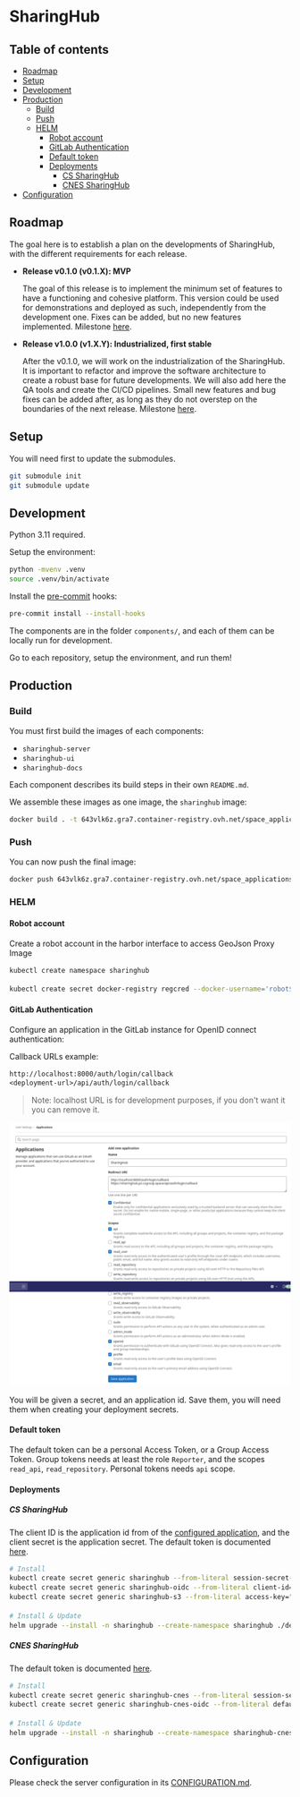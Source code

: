 # SharingHub

## Table of contents

- [Roadmap](#roadmap)
- [Setup](#setup)
- [Development](#development)
- [Production](#production)
  - [Build](#build)
  - [Push](#push)
  - [HELM](#helm)
    - [Robot account](#robot-account)
    - [GitLab Authentication](#gitlab-authentication)
    - [Default token](#default-token)
    - [Deployments](#deployments)
      - [CS SharingHub](#cs-sharinghub)
      - [CNES SharingHub](#cnes-sharinghub)
- [Configuration](#configuration)

## Roadmap

The goal here is to establish a plan on the developments of SharingHub, with the different requirements for each release.

- **Release v0.1.0 (v0.1.X): MVP**

  The goal of this release is to implement the minimum set of features to have a functioning and cohesive platform. This version could be used for demonstrations and deployed as such, independently from the development one. Fixes can be added, but no new features implemented. Milestone [here](https://gitlab.si.c-s.fr/groups/space_applications/mlops-services/-/boards?milestone_title=v0.1.0).

- **Release v1.0.0 (v1.X.Y): Industrialized, first stable**

  After the v0.1.0, we will work on the industrialization of the SharingHub. It is important to refactor and improve the software architecture to create a robust base for future developments. We will also add here the QA tools and create the CI/CD pipelines. Small new features and bug fixes can be added after, as long as they do not overstep on the boundaries of the next release. Milestone [here](https://gitlab.si.c-s.fr/groups/space_applications/mlops-services/-/boards?milestone_title=v1.0.0).

## Setup

You will need first to update the submodules.

```bash
git submodule init
git submodule update
```

## Development

Python 3.11 required.

Setup the environment:

```bash
python -mvenv .venv
source .venv/bin/activate
```

Install the [pre-commit](https://pre-commit.com/) hooks:

```bash
pre-commit install --install-hooks
```

The components are in the folder `components/`, and each of them can be locally run for development.

Go to each repository, setup the environment, and run them!

## Production

### Build

You must first build the images of each components:

- `sharinghub-server`
- `sharinghub-ui`
- `sharinghub-docs`

Each component describes its build steps in their own `README.md`.

We assemble these images as one image, the `sharinghub` image:

```bash
docker build . -t 643vlk6z.gra7.container-registry.ovh.net/space_applications/sharinghub:latest
```

### Push

You can now push the final image:

```bash
docker push 643vlk6z.gra7.container-registry.ovh.net/space_applications/sharinghub:latest
```

### HELM

#### Robot account

Create a robot account in the harbor interface to access GeoJson Proxy Image

```bash
kubectl create namespace sharinghub

kubectl create secret docker-registry regcred --docker-username='robot$space_applications+p2.gitlab2stac' --docker-password='<password>' --docker-server='643vlk6z.gra7.container-registry.ovh.net' --namespace sharinghub
```

#### GitLab Authentication

Configure an application in the GitLab instance for OpenID connect authentication:

Callback URLs example:

```txt
http://localhost:8000/auth/login/callback
<deployment-url>/api/auth/login/callback
```

> Note: localhost URL is for development purposes, if you don't want it you can remove it.

![Configure application](./docs/configure-application.png)

You will be given a secret, and an application id.
Save them, you will need them when creating your deployment secrets.

#### Default token

The default token can be a personal Access Token, or a Group Access Token. Group tokens needs at least the role `Reporter`, and the scopes `read_api`, `read_repository`. Personal tokens needs `api` scope.

#### Deployments

##### CS SharingHub

The client ID is the application id from of the [configured application](#gitlab-authentication), and the client secret is the application secret. The default token is documented [here](#default-token).

```bash
# Install
kubectl create secret generic sharinghub --from-literal session-secret-key="<uuid>" --namespace sharinghub
kubectl create secret generic sharinghub-oidc --from-literal client-id="<client-id>" --from-literal client-secret="<client-secret>" --namespace sharinghub
kubectl create secret generic sharinghub-s3 --from-literal access-key="<access-key>" --from-literal secret-key="<secret-key>" --namespace sharinghub

# Install & Update
helm upgrade --install -n sharinghub --create-namespace sharinghub ./deploy/helm/sharinghub -f ./deploy/helm/values.yaml
```

##### CNES SharingHub

The default token is documented [here](#default-token).

```bash
# Install
kubectl create secret generic sharinghub-cnes --from-literal session-secret-key="<uuid>" --namespace sharinghub
kubectl create secret generic sharinghub-cnes-oidc --from-literal default-token="<token>" --namespace sharinghub

# Install & Update
helm upgrade --install -n sharinghub --create-namespace sharinghub-cnes ./deploy/helm/sharinghub -f ./deploy/helm/values.cnes.yaml
```

## Configuration

Please check the server configuration in its [CONFIGURATION.md](./components/server/CONFIGURATION.md).
